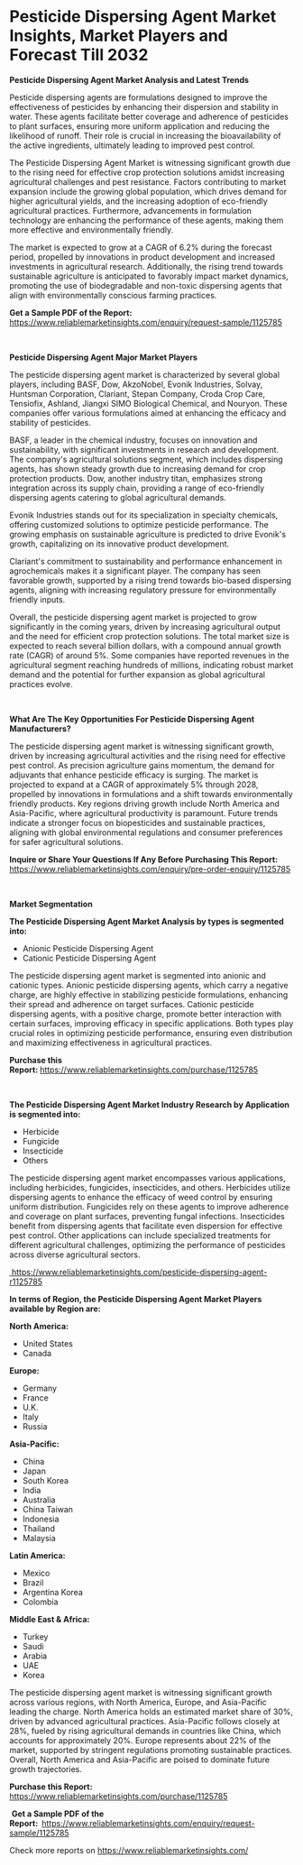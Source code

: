 <p><h1>Pesticide Dispersing Agent Market Insights, Market Players and Forecast Till 2032</h1></p><p><strong>Pesticide Dispersing Agent Market Analysis and Latest Trends</strong></p>
<p><p>Pesticide dispersing agents are formulations designed to improve the effectiveness of pesticides by enhancing their dispersion and stability in water. These agents facilitate better coverage and adherence of pesticides to plant surfaces, ensuring more uniform application and reducing the likelihood of runoff. Their role is crucial in increasing the bioavailability of the active ingredients, ultimately leading to improved pest control.</p><p>The Pesticide Dispersing Agent Market is witnessing significant growth due to the rising need for effective crop protection solutions amidst increasing agricultural challenges and pest resistance. Factors contributing to market expansion include the growing global population, which drives demand for higher agricultural yields, and the increasing adoption of eco-friendly agricultural practices. Furthermore, advancements in formulation technology are enhancing the performance of these agents, making them more effective and environmentally friendly.</p><p>The market is expected to grow at a CAGR of 6.2% during the forecast period, propelled by innovations in product development and increased investments in agricultural research. Additionally, the rising trend towards sustainable agriculture is anticipated to favorably impact market dynamics, promoting the use of biodegradable and non-toxic dispersing agents that align with environmentally conscious farming practices.</p></p>
<p><strong>Get a Sample PDF of the Report:&nbsp;</strong> <a href="https://www.reliablemarketinsights.com/enquiry/request-sample/1125785?utm_campaign=2118&utm_medium=2&utm_source=Github&utm_content=ia&utm_term=01022025&utm_id=pesticide-dispersing-agent">https://www.reliablemarketinsights.com/enquiry/request-sample/1125785</a></p>
<p>&nbsp;</p>
<p><strong>Pesticide Dispersing Agent Major Market Players</strong></p>
<p><p>The pesticide dispersing agent market is characterized by several global players, including BASF, Dow, AkzoNobel, Evonik Industries, Solvay, Huntsman Corporation, Clariant, Stepan Company, Croda Crop Care, Tensiofix, Ashland, Jiangxi SIMO Biological Chemical, and Nouryon. These companies offer various formulations aimed at enhancing the efficacy and stability of pesticides.</p><p>BASF, a leader in the chemical industry, focuses on innovation and sustainability, with significant investments in research and development. The company's agricultural solutions segment, which includes dispersing agents, has shown steady growth due to increasing demand for crop protection products. Dow, another industry titan, emphasizes strong integration across its supply chain, providing a range of eco-friendly dispersing agents catering to global agricultural demands.</p><p>Evonik Industries stands out for its specialization in specialty chemicals, offering customized solutions to optimize pesticide performance. The growing emphasis on sustainable agriculture is predicted to drive Evonik's growth, capitalizing on its innovative product development.</p><p>Clariant's commitment to sustainability and performance enhancement in agrochemicals makes it a significant player. The company has seen favorable growth, supported by a rising trend towards bio-based dispersing agents, aligning with increasing regulatory pressure for environmentally friendly inputs.</p><p>Overall, the pesticide dispersing agent market is projected to grow significantly in the coming years, driven by increasing agricultural output and the need for efficient crop protection solutions. The total market size is expected to reach several billion dollars, with a compound annual growth rate (CAGR) of around 5%. Some companies have reported revenues in the agricultural segment reaching hundreds of millions, indicating robust market demand and the potential for further expansion as global agricultural practices evolve.</p></p>
<p>&nbsp;</p>
<p><strong>What Are The Key Opportunities For Pesticide Dispersing Agent Manufacturers?</strong></p>
<p><p>The pesticide dispersing agent market is witnessing significant growth, driven by increasing agricultural activities and the rising need for effective pest control. As precision agriculture gains momentum, the demand for adjuvants that enhance pesticide efficacy is surging. The market is projected to expand at a CAGR of approximately 5% through 2028, propelled by innovations in formulations and a shift towards environmentally friendly products. Key regions driving growth include North America and Asia-Pacific, where agricultural productivity is paramount. Future trends indicate a stronger focus on biopesticides and sustainable practices, aligning with global environmental regulations and consumer preferences for safer agricultural solutions.</p></p>
<p><strong>Inquire or Share Your Questions If Any Before Purchasing This Report:</strong> <a href="https://www.reliablemarketinsights.com/enquiry/pre-order-enquiry/1125785?utm_campaign=2118&utm_medium=2&utm_source=Github&utm_content=ia&utm_term=01022025&utm_id=pesticide-dispersing-agent">https://www.reliablemarketinsights.com/enquiry/pre-order-enquiry/1125785</a></p>
<p>&nbsp;</p>
<p><strong>Market Segmentation</strong></p>
<p><strong>The Pesticide Dispersing Agent Market Analysis by types is segmented into:</strong></p>
<p><ul><li>Anionic Pesticide Dispersing Agent</li><li>Cationic Pesticide Dispersing Agent</li></ul></p>
<p><p>The pesticide dispersing agent market is segmented into anionic and cationic types. Anionic pesticide dispersing agents, which carry a negative charge, are highly effective in stabilizing pesticide formulations, enhancing their spread and adherence on target surfaces. Cationic pesticide dispersing agents, with a positive charge, promote better interaction with certain surfaces, improving efficacy in specific applications. Both types play crucial roles in optimizing pesticide performance, ensuring even distribution and maximizing effectiveness in agricultural practices.</p></p>
<p><strong>Purchase this Report:&nbsp;</strong><a href="https://www.reliablemarketinsights.com/purchase/1125785?utm_campaign=2118&utm_medium=2&utm_source=Github&utm_content=ia&utm_term=01022025&utm_id=pesticide-dispersing-agent">https://www.reliablemarketinsights.com/purchase/1125785</a></p>
<p>&nbsp;</p>
<p><strong>The Pesticide Dispersing Agent Market Industry Research by Application is segmented into:</strong></p>
<p><ul><li>Herbicide</li><li>Fungicide</li><li>Insecticide</li><li>Others</li></ul></p>
<p><p>The pesticide dispersing agent market encompasses various applications, including herbicides, fungicides, insecticides, and others. Herbicides utilize dispersing agents to enhance the efficacy of weed control by ensuring uniform distribution. Fungicides rely on these agents to improve adherence and coverage on plant surfaces, preventing fungal infections. Insecticides benefit from dispersing agents that facilitate even dispersion for effective pest control. Other applications can include specialized treatments for different agricultural challenges, optimizing the performance of pesticides across diverse agricultural sectors.</p></p>
<p><a href="https://www.reliablemarketinsights.com/pesticide-dispersing-agent-r1125785?utm_campaign=2118&utm_medium=2&utm_source=Github&utm_content=ia&utm_term=01022025&utm_id=pesticide-dispersing-agent">&nbsp;https://www.reliablemarketinsights.com/pesticide-dispersing-agent-r1125785</a></p>
<p><strong>In terms of Region, the Pesticide Dispersing Agent Market Players available by Region are:</strong></p>
<p>
    <p> <strong> North America: </strong>
        <ul>
            <li>United States</li>
            <li>Canada</li>
        </ul>
        </p> 
    <p> <strong> Europe: </strong>
        <ul>
            <li>Germany</li>
            <li>France</li>
            <li>U.K.</li>
            <li>Italy</li>
            <li>Russia</li>
        </ul>
        </p> 
    <p> <strong> Asia-Pacific: </strong>
        <ul>
            <li>China</li>
            <li>Japan</li>
            <li>South Korea</li>
            <li>India</li>
            <li>Australia</li>
            <li>China Taiwan</li>
            <li>Indonesia</li>
            <li>Thailand</li>
            <li>Malaysia</li>
        </ul>
        </p> 
    <p> <strong> Latin America: </strong>
        <ul>
            <li>Mexico</li>
            <li>Brazil</li>
            <li>Argentina Korea</li>
            <li>Colombia</li>
        </ul>
        </p> 
    <p> <strong> Middle East & Africa: </strong>
        <ul>
            <li>Turkey</li>
            <li>Saudi</li>
            <li>Arabia</li>
            <li>UAE</li>
            <li>Korea</li>
        </ul>
    </p>
    </p>
<p><p>The pesticide dispersing agent market is witnessing significant growth across various regions, with North America, Europe, and Asia-Pacific leading the charge. North America holds an estimated market share of 30%, driven by advanced agricultural practices. Asia-Pacific follows closely at 28%, fueled by rising agricultural demands in countries like China, which accounts for approximately 20%. Europe represents about 22% of the market, supported by stringent regulations promoting sustainable practices. Overall, North America and Asia-Pacific are poised to dominate future growth trajectories.</p></p>
<p><strong>Purchase this Report: </strong><a href="https://www.reliablemarketinsights.com/purchase/1125785?utm_campaign=2118&utm_medium=2&utm_source=Github&utm_content=ia&utm_term=01022025&utm_id=pesticide-dispersing-agent">https://www.reliablemarketinsights.com/purchase/1125785</a></p>
<p>&nbsp;<strong>Get a Sample PDF of the Report:&nbsp;&nbsp;</strong><a href="https://www.reliablemarketinsights.com/enquiry/request-sample/1125785?utm_campaign=2118&utm_medium=2&utm_source=Github&utm_content=ia&utm_term=01022025&utm_id=pesticide-dispersing-agent">https://www.reliablemarketinsights.com/enquiry/request-sample/1125785</a></p>
<p><strong></strong></p>
<p>Check more reports on <a href="https://www.reliablemarketinsights.com/?utm_campaign=2118&utm_medium=2&utm_source=Github&utm_content=ia&utm_term=01022025&utm_id=pesticide-dispersing-agent">https://www.reliablemarketinsights.com/</a></p>